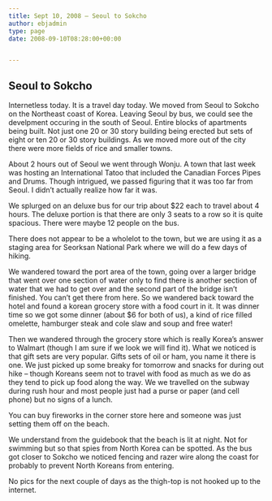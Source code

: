 ```yaml
---
title: Sept 10, 2008 – Seoul to Sokcho
author: ebjadmin
type: page
date: 2008-09-10T08:28:00+00:00


---
```

## Seoul to Sokcho

Internetless today. It is a travel day today. We moved from Seoul to Sokcho on the Northeast coast of Korea. Leaving Seoul by bus, we could see the develpment occuring in the south of Seoul. Entire blocks of apartments being built. Not just one 20 or 30 story building being erected but sets of eight or ten 20 or 30 story buildings. As we moved more out of the city there were more fields of rice and smaller towns. 

About 2 hours out of Seoul we went through Wonju. A town that last week was hosting an International Tatoo that included the Canadian Forces Pipes and Drums. Though intrigued, we passed figuring that it was too far from Seoul. I didn&#8217;t actually realize how far it was. 

We splurged on an deluxe bus for our trip about $22 each to travel about 4 hours. The deluxe portion is that there are only 3 seats to a row so it is quite spacious. There were maybe 12 people on the bus. 

There does not appear to be a wholelot to the town, but we are using it as a staging area for Seorksan National Park where we will do a few days of hiking. 

We wandered toward the port area of the town, going over a larger bridge that went over one section of water only to find there is another section of water that we had to get over and the second part of the bridge isn&#8217;t finished. You can&#8217;t get there from here. So we wandered back toward the hotel and found a korean grocery store with a food court in it. It was dinner time so we got some dinner (about $6 for both of us), a kind of rice filled omelette, hamburger steak and cole slaw and soup and free water! 

Then we wandered through the grocery store which is really Korea&#8217;s answer to Walmart (though I am sure if we look we will find it). What we noticed is that gift sets are very popular. Gifts sets of oil or ham, you name it there is one. We just picked up some breaky for tomorrow and snacks for during out hike &#8211; though Koreans seem not to travel with food as much as we do as they tend to pick up food along the way. We we travelled on the subway during rush hour and most people just had a purse or paper (and cell phone) but no signs of a lunch. 

You can buy fireworks in the corner store here and someone was just setting them off on the beach.

We understand from the guidebook that the beach is lit at night. Not for swimming but so that spies from North Korea can be spotted. As the bus got closer to Sokcho we noticed fencing and razer wire along the coast for probably to prevent North Koreans from entering.

No pics for the next couple of days as the thigh-top is not hooked up to the internet.